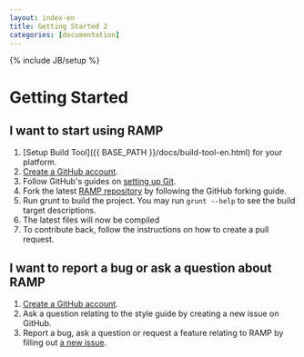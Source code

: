 ```yaml
---
layout: index-en
title: Getting Started 2
categories: [documentation]
---
```

{% include JB/setup %}

# Getting Started

## I want to start using RAMP
1. [Setup Build Tool]({{ BASE_PATH }}/docs/build-tool-en.html) for your platform.
2. [Create a GitHub account](https://help.github.com/articles/signing-up-for-a-new-github-account).
3. Follow GitHub's guides on [setting up Git](https://help.github.com/articles/set-up-git).
4. Fork the latest [RAMP repository](https://github.com/Environment-Canada/RAMP-AF) by following the GitHub forking guide. 
6. Run grunt to build the project. You may run `grunt --help` to see the build target descriptions.
7. The latest files will now be compiled
8. To contribute back, follow the instructions on how to create a pull request.

## I want to report a bug or ask a question about RAMP
1. [Create a GitHub account](https://help.github.com/articles/signing-up-for-a-new-github-account).
2. Ask a question relating to the style guide by creating a new issue on GitHub.
3. Report a bug, ask a question or request a feature relating to RAMP by filling out [a new issue](https://github.com/Environment-Canada/RAMP-AF/issues/new).